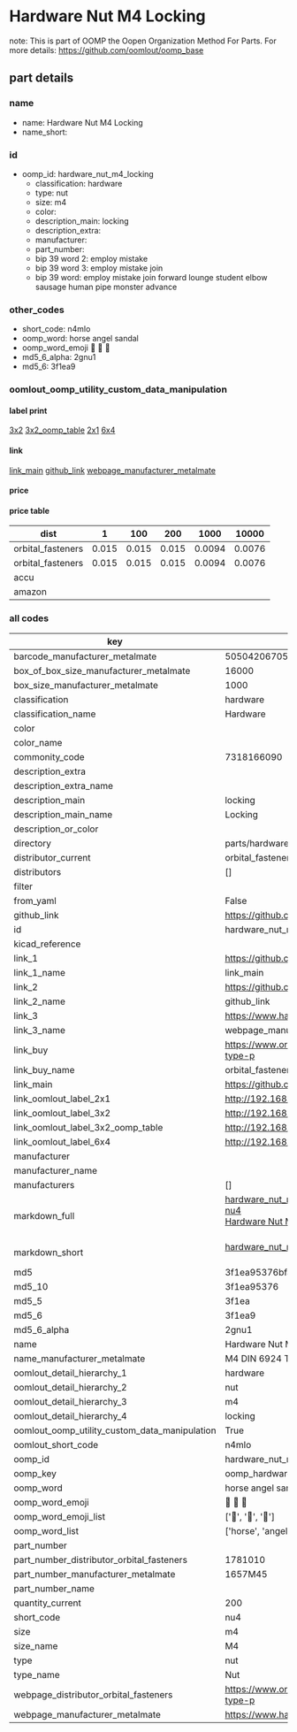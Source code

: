 # Hardware Nut M4 Locking  

note: This is part of OOMP the Oopen Organization Method For Parts. For more details: https://github.com/oomlout/oomp_base

##  part details





### name
* name: Hardware Nut M4 Locking
* name_short: 
### id
* oomp_id: hardware_nut_m4_locking
  * classification: hardware
  * type: nut
  * size: m4
  * color: 
  * description_main: locking
  * description_extra: 
  * manufacturer: 
  * part_number: 
  * bip 39 word 2: employ mistake
  * bip 39 word 3: employ mistake join
  * bip 39 word: employ mistake join forward lounge student elbow sausage human pipe monster advance

### other_codes
* short_code: n4mlo
* oomp_word: horse angel sandal
* oomp_word_emoji :horse: :angel: :sandal:
* md5_6_alpha: 2gnu1
* md5_6: 3f1ea9






### oomlout_oomp_utility_custom_data_manipulation
#### label print
[3x2](http://192.168.1.245:1112/?label=oomp%202gnu1)
[3x2_oomp_table](http://192.168.1.107:1112/?label=oomp%202gnu1)
[2x1](http://192.168.1.242:1112/?label=oomp%202gnu1)
[6x4](http://192.168.1.55:1112/?label=oomp%202gnu1)    

#### link

[link_main](https://github.com/oomlout/oomlout_oomp_current_version_messy/tree/main/parts/hardware_nut_m4_locking) [github_link](https://github.com/oomlout/oomlout_oomp_part_src/tree/main/parts/hardware_nut_m4_locking) [webpage_manufacturer_metalmate](https://www.harclob2b.com/m4-din-6924-type-p-nylon-insert-nut-class-8-zinc-p-1657m45)                            

#### price

#### price table
| dist | 1 | 100 | 200 | 1000 | 10000 |
|------|---|-----|-----|------|-------|
| orbital_fasteners | 0.015 | 0.015 | 0.015 | 0.0094 | 0.0076 |
| orbital_fasteners | 0.015 | 0.015 | 0.015 | 0.0094 | 0.0076 | 
| accu |  |  |  |  |  | 
| amazon |  |  |  |  |  | 















### all codes 
| key | value |  
| --- | --- |  
| barcode_manufacturer_metalmate | 5050420670586 |  
| box_of_box_size_manufacturer_metalmate | 16000 |  
| box_size_manufacturer_metalmate | 1000 |  
| classification | hardware |  
| classification_name | Hardware |  
| color |  |  
| color_name |  |  
| commonity_code | 7318166090 |  
| description_extra |  |  
| description_extra_name |  |  
| description_main | locking |  
| description_main_name | Locking |  
| description_or_color |   |  
| directory | parts/hardware_nut_m4_locking |  
| distributor_current | orbital_fasteners |  
| distributors | [] |  
| filter |  |  
| from_yaml | False |  
| github_link | https://github.com/oomlout/oomlout_oomp_part_src/tree/main/parts/hardware_nut_m4_locking |  
| id | hardware_nut_m4_locking |  
| kicad_reference |  |  
| link_1 | https://github.com/oomlout/oomlout_oomp_current_version_messy/tree/main/parts/hardware_nut_m4_locking |  
| link_1_name | link_main |  
| link_2 | https://github.com/oomlout/oomlout_oomp_part_src/tree/main/parts/hardware_nut_m4_locking |  
| link_2_name | github_link |  
| link_3 | https://www.harclob2b.com/m4-din-6924-type-p-nylon-insert-nut-class-8-zinc-p-1657m45 |  
| link_3_name | webpage_manufacturer_metalmate |  
| link_buy | https://www.orbitalfasteners.co.uk/products/m4-nyloc-nut-steel-bright-zinc-plated-grade-8-din-982-type-p |  
| link_buy_name | orbital_fasteners |  
| link_main | https://github.com/oomlout/oomlout_oomp_current_version_messy/tree/main/parts/hardware_nut_m4_locking |  
| link_oomlout_label_2x1 | http://192.168.1.242:1112/?label=oomp%202gnu1 |  
| link_oomlout_label_3x2 | http://192.168.1.245:1112/?label=oomp%202gnu1 |  
| link_oomlout_label_3x2_oomp_table | http://192.168.1.107:1112/?label=oomp%202gnu1 |  
| link_oomlout_label_6x4 | http://192.168.1.55:1112/?label=oomp%202gnu1 |  
| manufacturer |  |  
| manufacturer_name |  |  
| manufacturers | [] |  
| markdown_full | [hardware_nut_m4_locking](https://github.com/oomlout/oomlout_oomp_current_version_messy/tree/main/parts/hardware_nut_m4_locking)<br>[nu4](https://github.com/oomlout/oomlout_oomp_current_version_messy/tree/main/parts/hardware_nut_m4_locking)<br>[Hardware Nut M4 Locking](https://github.com/oomlout/oomlout_oomp_current_version_messy/tree/main/parts/hardware_nut_m4_locking)<br><br> |  
| markdown_short | [hardware_nut_m4_locking](https://github.com/oomlout/oomlout_oomp_current_version_messy/tree/main/parts/hardware_nut_m4_locking)<br><br> |  
| md5 | 3f1ea95376bfa8e75dc225bcf0637a47 |  
| md5_10 | 3f1ea95376 |  
| md5_5 | 3f1ea |  
| md5_6 | 3f1ea9 |  
| md5_6_alpha | 2gnu1 |  
| name | Hardware Nut M4 Locking |  
| name_manufacturer_metalmate | M4 DIN 6924 Type P Nylon Insert Nut Class 8 Zinc Plated Boxed |  
| oomlout_detail_hierarchy_1 | hardware |  
| oomlout_detail_hierarchy_2 | nut |  
| oomlout_detail_hierarchy_3 | m4 |  
| oomlout_detail_hierarchy_4 | locking |  
| oomlout_oomp_utility_custom_data_manipulation | True |  
| oomlout_short_code | n4mlo |  
| oomp_id | hardware_nut_m4_locking |  
| oomp_key | oomp_hardware_nut_m4_locking |  
| oomp_word | horse angel sandal |  
| oomp_word_emoji | :horse: :angel: :sandal: |  
| oomp_word_emoji_list | [':horse:', ':angel:', ':sandal:'] |  
| oomp_word_list | ['horse', 'angel', 'sandal'] |  
| part_number |  |  
| part_number_distributor_orbital_fasteners | 1781010 |  
| part_number_manufacturer_metalmate | 1657M45 |  
| part_number_name |  |  
| quantity_current | 200 |  
| short_code | nu4 |  
| size | m4 |  
| size_name | M4 |  
| type | nut |  
| type_name | Nut |  
| webpage_distributor_orbital_fasteners | https://www.orbitalfasteners.co.uk/products/m4-nyloc-nut-steel-bright-zinc-plated-grade-8-din-982-type-p |  
| webpage_manufacturer_metalmate | https://www.harclob2b.com/m4-din-6924-type-p-nylon-insert-nut-class-8-zinc-p-1657m45 |  
